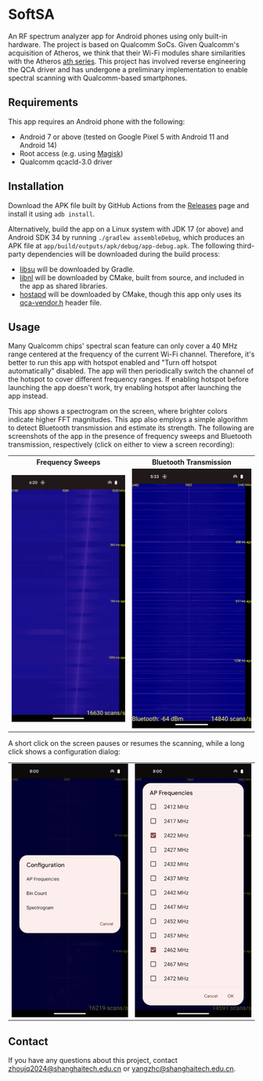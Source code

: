 # SoftSA

An RF spectrum analyzer app for Android phones using only built-in hardware. The project is based on Qualcomm SoCs. Given Qualcomm's acquisition of Atheros, we think that their Wi-Fi modules share similarities with the Atheros [ath series](https://wireless.wiki.kernel.org/en/users/drivers/ath10k/spectral). This project has involved reverse engineering the QCA driver and has undergone a preliminary implementation to enable spectral scanning with Qualcomm-based smartphones.

## Requirements

This app requires an Android phone with the following:

- Android 7 or above (tested on Google Pixel 5 with Android 11 and Android 14)
- Root access (e.g. using [Magisk](https://github.com/topjohnwu/Magisk/))
- Qualcomm qcacld-3.0 driver

## Installation

Download the APK file built by GitHub Actions from the [Releases](https://github.com/zlab-pub/SoftSA/releases) page and install it using `adb install`.

Alternatively, build the app on a Linux system with JDK 17 (or above) and Android SDK 34 by running `./gradlew assembleDebug`, which produces an APK file at `app/build/outputs/apk/debug/app-debug.apk`. The following third-party dependencies will be downloaded during the build process:

- [libsu](https://github.com/topjohnwu/libsu) will be downloaded by Gradle.
- [libnl](https://github.com/thom311/libnl) will be downloaded by CMake, built from source, and included in the app as shared libraries.
- [hostapd](https://w1.fi/hostapd/) will be downloaded by CMake, though this app only uses its [qca-vendor.h](https://w1.fi/cgit/hostap/plain/src/common/qca-vendor.h) header file.

## Usage

Many Qualcomm chips' spectral scan feature can only cover a 40 MHz range centered at the frequency of the current Wi-Fi channel. Therefore, it's better to run this app with hotspot enabled and "Turn off hotspot automatically" disabled. The app will then periodically switch the channel of the hotspot to cover different frequency ranges. If enabling hotspot before launching the app doesn't work, try enabling hotspot after launching the app instead.

This app shows a spectrogram on the screen, where brighter colors indicate higher FFT magnitudes. This app also employs a simple algorithm to detect Bluetooth transmission and estimate its strength. The following are screenshots of the app in the presence of frequency sweeps and Bluetooth transmission, respectively (click on either to view a screen recording):

<table>
  <tr>
    <th scope="col">Frequency Sweeps</th>
    <th scope="col">Bluetooth Transmission</th>
  </tr>
  <tr>
    <td>
      <a href="https://github.com/user-attachments/assets/fc7661dd-4d6e-4f2d-a557-94dd07076314">
        <img
          src="assets/images/sweep.png"
          alt="A screenshot of the app in the presence of frequency sweeps."
        />
      </a>
    </td>
    <td>
      <a href="https://github.com/user-attachments/assets/7ac2a5bd-31df-46bd-a4cc-2590a514cb7b">
        <img
          src="assets/images/bluetooth.png"
          alt="A screenshot of the app in the presence of Bluetooth transmission."
        />
      </a>
    </td>
  </tr>
</table>

A short click on the screen pauses or resumes the scanning, while a long click shows a configuration dialog:

<table>
  <tr>
    <td>
      <img
        src="assets/images/config0.png"
        alt="The configuration dialog shown on long click."
      />
    </td>
    <td>
      <img
        src="assets/images/config1.png"
        alt="The configuration dialog for AP frequencies."
      />
    </td>
  </tr>
</table>


## Contact

If you have any questions about this project, contact <zhoujq2024@shanghaitech.edu.cn> or <yangzhc@shanghaitech.edu.cn>.
